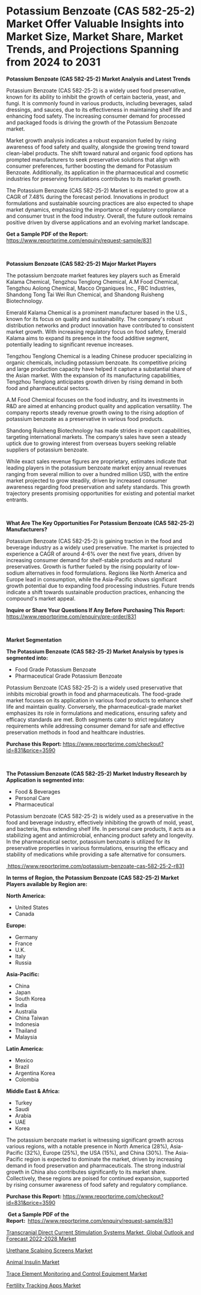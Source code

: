 <p><h1>Potassium Benzoate (CAS 582-25-2) Market Offer Valuable Insights into Market Size, Market Share, Market Trends, and Projections Spanning from 2024 to 2031</h1></p><p><strong>Potassium Benzoate (CAS 582-25-2) Market Analysis and Latest Trends</strong></p>
<p><p>Potassium Benzoate (CAS 582-25-2) is a widely used food preservative, known for its ability to inhibit the growth of certain bacteria, yeast, and fungi. It is commonly found in various products, including beverages, salad dressings, and sauces, due to its effectiveness in maintaining shelf life and enhancing food safety. The increasing consumer demand for processed and packaged foods is driving the growth of the Potassium Benzoate market.</p><p>Market growth analysis indicates a robust expansion fueled by rising awareness of food safety and quality, alongside the growing trend toward clean-label products. The shift toward natural and organic food options has prompted manufacturers to seek preservative solutions that align with consumer preferences, further boosting the demand for Potassium Benzoate. Additionally, its application in the pharmaceutical and cosmetic industries for preserving formulations contributes to its market growth.</p><p>The Potassium Benzoate (CAS 582-25-2) Market is expected to grow at a CAGR of 7.48% during the forecast period. Innovations in product formulations and sustainable sourcing practices are also expected to shape market dynamics, emphasizing the importance of regulatory compliance and consumer trust in the food industry. Overall, the future outlook remains positive driven by diverse applications and an evolving market landscape.</p></p>
<p><strong>Get a Sample PDF of the Report:&nbsp;</strong> <a href="https://www.reportprime.com/enquiry/request-sample/831">https://www.reportprime.com/enquiry/request-sample/831</a></p>
<p>&nbsp;</p>
<p><strong>Potassium Benzoate (CAS 582-25-2) Major Market Players</strong></p>
<p><p>The potassium benzoate market features key players such as Emerald Kalama Chemical, Tengzhou Tenglong Chemical, A.M Food Chemical, Tengzhou Aolong Chemical, Macco Organiques Inc., FBC Industries, Shandong Tong Tai Wei Run Chemical, and Shandong Ruisheng Biotechnology. </p><p>Emerald Kalama Chemical is a prominent manufacturer based in the U.S., known for its focus on quality and sustainability. The company's robust distribution networks and product innovation have contributed to consistent market growth. With increasing regulatory focus on food safety, Emerald Kalama aims to expand its presence in the food additive segment, potentially leading to significant revenue increases.</p><p>Tengzhou Tenglong Chemical is a leading Chinese producer specializing in organic chemicals, including potassium benzoate. Its competitive pricing and large production capacity have helped it capture a substantial share of the Asian market. With the expansion of its manufacturing capabilities, Tengzhou Tenglong anticipates growth driven by rising demand in both food and pharmaceutical sectors.</p><p>A.M Food Chemical focuses on the food industry, and its investments in R&D are aimed at enhancing product quality and application versatility. The company reports steady revenue growth owing to the rising adoption of potassium benzoate as a preservative in various food products.</p><p>Shandong Ruisheng Biotechnology has made strides in export capabilities, targeting international markets. The company’s sales have seen a steady uptick due to growing interest from overseas buyers seeking reliable suppliers of potassium benzoate.</p><p>While exact sales revenue figures are proprietary, estimates indicate that leading players in the potassium benzoate market enjoy annual revenues ranging from several million to over a hundred million USD, with the entire market projected to grow steadily, driven by increased consumer awareness regarding food preservation and safety standards. This growth trajectory presents promising opportunities for existing and potential market entrants.</p></p>
<p>&nbsp;</p>
<p><strong>What Are The Key Opportunities For Potassium Benzoate (CAS 582-25-2) Manufacturers?</strong></p>
<p><p>Potassium Benzoate (CAS 582-25-2) is gaining traction in the food and beverage industry as a widely used preservative. The market is projected to experience a CAGR of around 4-6% over the next five years, driven by increasing consumer demand for shelf-stable products and natural preservatives. Growth is further fueled by the rising popularity of low-sodium alternatives in food formulations. Regions like North America and Europe lead in consumption, while the Asia-Pacific shows significant growth potential due to expanding food processing industries. Future trends indicate a shift towards sustainable production practices, enhancing the compound's market appeal.</p></p>
<p><strong>Inquire or Share Your Questions If Any Before Purchasing This Report:</strong> <a href="https://www.reportprime.com/enquiry/pre-order/831">https://www.reportprime.com/enquiry/pre-order/831</a></p>
<p>&nbsp;</p>
<p><strong>Market Segmentation</strong></p>
<p><strong>The Potassium Benzoate (CAS 582-25-2) Market Analysis by types is segmented into:</strong></p>
<p><ul><li>Food Grade Potassium Benzoate</li><li>Pharmaceutical Grade Potassium Benzoate</li></ul></p>
<p><p>Potassium Benzoate (CAS 582-25-2) is a widely used preservative that inhibits microbial growth in food and pharmaceuticals. The food-grade market focuses on its application in various food products to enhance shelf life and maintain quality. Conversely, the pharmaceutical-grade market emphasizes its role in formulations and medications, ensuring safety and efficacy standards are met. Both segments cater to strict regulatory requirements while addressing consumer demand for safe and effective preservation methods in food and healthcare industries.</p></p>
<p><strong>Purchase this Report:&nbsp;</strong><a href="https://www.reportprime.com/checkout?id=831&price=3590">https://www.reportprime.com/checkout?id=831&price=3590</a></p>
<p>&nbsp;</p>
<p><strong>The Potassium Benzoate (CAS 582-25-2) Market Industry Research by Application is segmented into:</strong></p>
<p><ul><li>Food & Beverages</li><li>Personal Care</li><li>Pharmaceutical</li></ul></p>
<p><p>Potassium benzoate (CAS 582-25-2) is widely used as a preservative in the food and beverage industry, effectively inhibiting the growth of mold, yeast, and bacteria, thus extending shelf life. In personal care products, it acts as a stabilizing agent and antimicrobial, enhancing product safety and longevity. In the pharmaceutical sector, potassium benzoate is utilized for its preservative properties in various formulations, ensuring the efficacy and stability of medications while providing a safe alternative for consumers.</p></p>
<p><a href="https://www.reportprime.com/potassium-benzoate-cas-582-25-2-r831">&nbsp;https://www.reportprime.com/potassium-benzoate-cas-582-25-2-r831</a></p>
<p><strong>In terms of Region, the Potassium Benzoate (CAS 582-25-2) Market Players available by Region are:</strong></p>
<p>
    <p> <strong> North America: </strong>
        <ul>
            <li>United States</li>
            <li>Canada</li>
        </ul>
        </p> 
    <p> <strong> Europe: </strong>
        <ul>
            <li>Germany</li>
            <li>France</li>
            <li>U.K.</li>
            <li>Italy</li>
            <li>Russia</li>
        </ul>
        </p> 
    <p> <strong> Asia-Pacific: </strong>
        <ul>
            <li>China</li>
            <li>Japan</li>
            <li>South Korea</li>
            <li>India</li>
            <li>Australia</li>
            <li>China Taiwan</li>
            <li>Indonesia</li>
            <li>Thailand</li>
            <li>Malaysia</li>
        </ul>
        </p> 
    <p> <strong> Latin America: </strong>
        <ul>
            <li>Mexico</li>
            <li>Brazil</li>
            <li>Argentina Korea</li>
            <li>Colombia</li>
        </ul>
        </p> 
    <p> <strong> Middle East & Africa: </strong>
        <ul>
            <li>Turkey</li>
            <li>Saudi</li>
            <li>Arabia</li>
            <li>UAE</li>
            <li>Korea</li>
        </ul>
    </p>
    </p>
<p><p>The potassium benzoate market is witnessing significant growth across various regions, with a notable presence in North America (28%), Asia-Pacific (32%), Europe (25%), the USA (15%), and China (30%). The Asia-Pacific region is expected to dominate the market, driven by increasing demand in food preservation and pharmaceuticals. The strong industrial growth in China also contributes significantly to its market share. Collectively, these regions are poised for continued expansion, supported by rising consumer awareness of food safety and regulatory compliance.</p></p>
<p><strong>Purchase this Report: </strong><a href="https://www.reportprime.com/checkout?id=831&price=3590">https://www.reportprime.com/checkout?id=831&price=3590</a></p>
<p>&nbsp;<strong>Get a Sample PDF of the Report:&nbsp;&nbsp;</strong><a href="https://www.reportprime.com/enquiry/request-sample/831">https://www.reportprime.com/enquiry/request-sample/831</a></p>
<p><strong></strong></p>
<p><p><a href="https://www.linkedin.com/pulse/exploring-transcranial-direct-current-stimulation-systems-market-fljrf?trackingId=DchI82BHQNGcYNVt6yD%2FNg%3D%3D">Transcranial Direct Current Stimulation Systems Market, Global Outlook and Forecast 2022-2028 Market</a></p><p><a href="https://issuu.com/reportprime-2/docs/urethane-scalping-screens-market-si_942625cced63f0">Urethane Scalping Screens Market</a></p><p><a href="https://medium.com/@dovansangxd/strategic-market-insights-into-the-global-animal-insulin-market-2024-2031-550190d57969">Animal Insulin Market</a></p><p><a href="https://issuu.com/reportprime-2/docs/trace-element-monitoring-and-contro_029b7782dfbac4">Trace Element Monitoring and Control Equipment Market</a></p><p><a href="https://medium.com/@ashlyglover/booming-fertility-tracking-apps-market-sector-market-analysis-and-growth-projections-till-2031-5f194fff3abe">Fertility Tracking Apps Market</a></p></p>